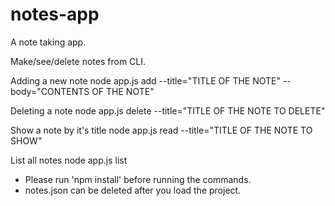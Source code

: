 # notes-app
A note taking app.

Make/see/delete notes from CLI.

Adding a new note
  node app.js add --title="TITLE OF THE NOTE" --body="CONTENTS OF THE NOTE"
  
Deleting a note
  node app.js delete --title="TITLE OF THE NOTE TO DELETE"
  
Show a note by it's title
  node app.js read --title="TITLE OF THE NOTE TO SHOW"
  
List all notes
  node app.js list
  
* Please run 'npm install' before running the commands.
* notes.json can be deleted after you load the project.
